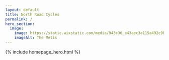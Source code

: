 ```yaml
---
layout: default
title: North Road Cycles
permalink: /
hero_section:
  image:
    image: https://static.wixstatic.com/media/943c36_e43aec3a115a492c9ba119aa93a35c13~mv2.jpg
    imageAlt: The Metis
---
```

{% include homepage_hero.html %}
